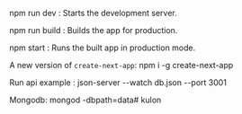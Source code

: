 npm run dev : Starts the development server.

npm run build : Builds the app for production.

npm start : Runs the built app in production mode.

A new version of `create-next-app`: npm i -g create-next-app

Run api example : json-server --watch db.json --port 3001

Mongodb: mongod -dbpath=data# kulon
